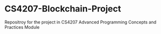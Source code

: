 # CS4207-Blockchain-Project
Repositroy for the project in CS4207 Advanced Programming Concepts and Practices Module
